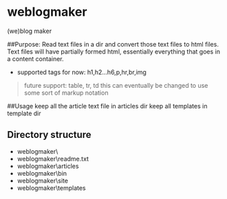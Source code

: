 # weblogmaker
(we)blog maker


##Purpose:
Read text files in a dir and convert those text files to html files.
Text files will have partially formed html, essentially everything that goes in a content container. 
- supported tags for now: h1,h2...h6,p,hr,br,img
> future support: table, tr, td
> this can eventually be changed to use some sort of markup notation

##Usage
keep all the article text file in articles dir
keep all templates in template dir




## Directory structure
* weblogmaker\
* weblogmaker\readme.txt
* weblogmaker\articles
* weblogmaker\bin
* weblogmaker\site
* weblogmaker\templates
